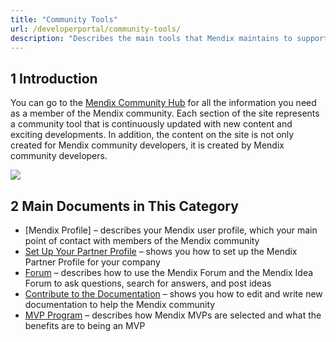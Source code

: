 ```yaml
---
title: "Community Tools"
url: /developerportal/community-tools/
description: "Describes the main tools that Mendix maintains to support the awesome Mendix community."
---
```


## 1 Introduction

You can go to the [Mendix Community Hub](https://community.mendix.com/p/community) for all the information you need as a member of the Mendix community. Each section of the site represents a community tool that is continuously updated with new content and exciting developments. In addition, the content on the site is not only created for Mendix community developers, it is created by Mendix community developers.

![](/attachments/developerportal/community-tools/site.png)

## 2 Main Documents in This Category

* [Mendix Profile] – describes your Mendix user profile, which your main point of contact with members of the Mendix community
* [Set Up Your Partner Profile](/developerportal/community-tools/how-to-set-up-your-partner-profile/) – shows you how to set up the Mendix Partner Profile for your company
* [Forum](/developerportal/community-tools/mendix-forum/) – describes how to use the Mendix Forum and the Mendix Idea Forum to ask questions, search for answers, and post ideas
* [Contribute to the Documentation](/developerportal/community-tools/contribute-to-the-mendix-documentation/) – shows you how to edit and write new documentation to help the Mendix community
* [MVP Program](/developerportal/community-tools/mendix-mvp-program/) – describes how Mendix MVPs are selected and what the benefits are to being an MVP
